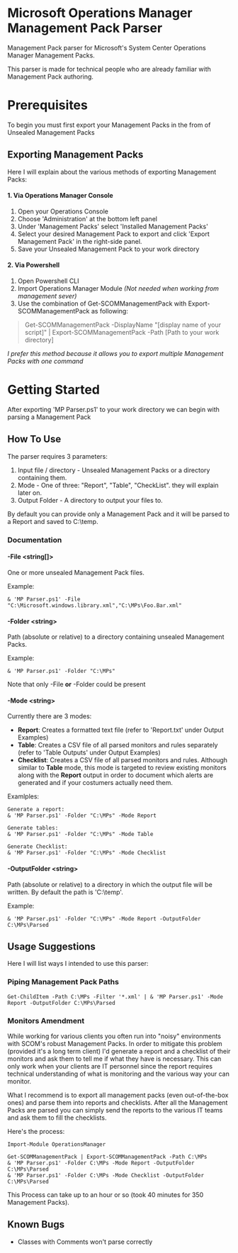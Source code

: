 # Microsoft Operations Manager Management Pack Parser
Management Pack parser for Microsoft's System Center Operations Manager Management Packs.

This parser is made for technical people who are already familiar with Management Pack authoring.

# Prerequisites
To begin you must first export your Management Packs in the from of Unsealed Management Packs
## Exporting Management Packs
Here I will explain about the various methods of exporting Management Packs:

#### 1. Via Operations Manager Console
1. Open your Operations Console
2. Choose 'Administration' at the bottom left panel
3. Under 'Management Packs' select 'Installed Management Packs'
4. Select your desired Management Pack to export and click 'Export Management Pack' in the right-side panel.
5. Save your Unsealed Management Pack to your work directory

#### 2. Via Powershell
1. Open Powershell CLI
2. Import Operations Manager Module *(Not needed when working from management sever)*
3. Use the combination of Get-SCOMManagementPack with Export-SCOMManagementPack as following:

    

> Get-SCOMManagementPack -DisplayName "[display name of your script]" |
> Export-SCOMManagementPack -Path [Path to your work directory]

*I prefer this method because it allows you to export multiple Management Packs with one command*


# Getting Started
After exporting 'MP Parser.ps1' to your work directory we can begin with parsing a Management Pack

## How To Use
The parser requires 3 parameters:
1. Input file / directory - Unsealed Management Packs or a directory containing them.
2. Mode - One of three: "Report", "Table", "CheckList". they will explain later on.
3. Output Folder - A directory to output your files to.

By default you can provide only a Management Pack and it will be parsed to a Report and saved to C:\temp\.

### Documentation
#### -File <string[]>
One or more unsealed Management Pack files.

Example:

    & 'MP Parser.ps1' -File "C:\Microsoft.windows.library.xml","C:\MPs\Foo.Bar.xml"

#### -Folder <string\>
Path (absolute or relative) to a directory containing unsealed Management Packs.

Example:

    & 'MP Parser.ps1' -Folder "C:\MPs"

Note that only -File **or** -Folder could be present

#### -Mode <string\>
Currently there are 3 modes:

 - **Report**: Creates a formatted text file (refer to 'Report.txt' under Output Examples)
 - **Table**:  Creates a CSV file of all parsed monitors and rules separately (refer to 'Table Outputs' under Output Examples)
 - **Checklist**: Creates a CSV file of all parsed monitors and rules. Although similar to **Table** mode, this mode is targeted to review existing monitors along with the **Report** output in order to document which alerts are generated and if your costumers actually need them.

Examlples:

    Generate a report:
    & 'MP Parser.ps1' -Folder "C:\MPs" -Mode Report
    
    Generate tables:
    & 'MP Parser.ps1' -Folder "C:\MPs" -Mode Table
    
    Generate Checklist:
    & 'MP Parser.ps1' -Folder "C:\MPs" -Mode Checklist

#### -OutputFolder <string\>
Path (absolute or relative) to a directory in which the output file will be written.
By default the path is 'C:\temp\'.

Example:

    & 'MP Parser.ps1' -Folder "C:\MPs" -Mode Report -OutputFolder C:\MPs\Parsed

## Usage Suggestions
Here I will list ways I intended to use this parser:

### Piping Management Pack Paths

    Get-ChildItem -Path C:\MPs -Filter '*.xml' | & 'MP Parser.ps1' -Mode Report -OutputFolder C:\MPs\Parsed

### Monitors Amendment
While working for various clients you often run into "noisy" environments with SCOM's robust Management Packs.
In order to mitigate this problem (provided it's a long term client) I'd generate a report and a checklist of their monitors and ask them to tell me if what they have is necessary.
This can only work when your clients are IT personnel since the report requires technical understanding of what is monitoring and the various way your can monitor.

What I recommend is to export all management packs (even out-of-the-box ones) and parse them into reports and checklists. After all the Management Packs are parsed you can simply send the reports to the various IT teams and ask them to fill the checklists.

Here's the process:

    Import-Module OperationsManager
    
    Get-SCOMManagementPack | Export-SCOMManagementPack -Path C:\MPs
    & 'MP Parser.ps1' -Folder C:\MPs -Mode Report -OutputFolder C:\MPs\Parsed
    & 'MP Parser.ps1' -Folder C:\MPs -Mode Checklist -OutputFolder C:\MPs\Parsed
This Process can take up to an hour or so (took 40 minutes for 350 Management Packs).

## Known Bugs
* Classes with Comments won't parse correctly 
